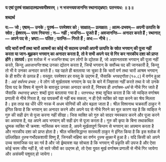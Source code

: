 **य एषां पुरुषं साक्षादात्मप्रभवमीश्वरम् ।** **न भजन्त्यवजानन्ति स्थानाद्भ्रष्टा: पतन्त्यध: ॥ ३॥** 

**शब्दार्थ** 

**य:—** **जो** **; एषाम्—** **उनके** **; पुरुषं—** **परमेश्वर को** **; साक्षात्—** **प्रत्यक्षत:** **; आत्म-प्रभवम्—** **अपनी उत्पत्ति के स्रोत** **; ईश्वरम्—** **परम** **नियन्ता** **; न—** **नहीं** **; भजन्ति—** **पूजते हैं** **; अवजानन्ति—** **अनादर करते हैं** **; स्थानात्—** **अपने पद से** **; भ्रष्टा:—** **पतित** **; पतन्ति—** **गिरते** **हैं** **; अध:—** **नीचे।** **.** 

**यदि चारों वर्णों तथा चारों आश्रमों का कोई भी सदस्य उनकी अपनी उत्पत्ति के स्रोत** **भगवान् की पूजा नहीं करता या जान-बूझकर भगवान् का अनादर करता है, तो वे सभी अपने** **पद से गिर कर नारकीय दशा को प्राप्त होंगे।** **तात्पर्य :** इस श्लोक में *न भजन्ति* शब्द उन लोगों के द्योतक हैं, जो अज्ञानतावश भगवान् की पूजा नहीं करते, किन्तु *अवजानन्ति* शब्द उनका द्योतन करता है, जिन्हें भगवान् के सर्वोच्च पद की जानकारी है, किन्तु तो भी वे उनका अनादर करते हैं। यह पहले ही बतलाया जा चुका है कि चारों वर्ण तथा चारों आश्रम भगवान् के ही शरीर से उत्पन्न हैं। वस्तुत: परमेश्वर हर वस्तु के उद्गम हैं, जैसाकि *भगवद्गीता* (१०.८) में वर्णन हुआ है : *अहं सर्वस्य प्रभव:।* वे लोग जो मूर्खतावश भगवान् के पद के बारे में जिज्ञासा नहीं करते तथा वे जो उनके दिव्य पद के विषय में सुनने के बावजूद उनका अनादर करते हैं, निश्चय ही *वर्णाश्रम-धर्म* से नीचे गिर जाते हैं जैसाकि *स्थानाद् भ्रष्टा:* शब्दों द्वारा बतलाया गया है। *पतन्त्यध:* शब्द सूचित करता है कि जो व्यकि्त वर्णाश्रम प्रणाली से नीचे गिरता है, वह पापकर्मों से नहीं बच सकता, न ही ऐसे व्यक्ति को यज्ञ करने का श्रेय मिलता है। इस तरह वह धीरे धीरे नरक में अधम योनियों की ओर बढ़ता जाता है। श्रील विश्वनाथ चक्रवर्ती ठाकुर ने इंगित किया है कि भगवान् का अनादर करने और अपने पद से नीचे गिरने का मूल कारण यह है कि व्यकि्त ने गुरु की सही ढंग से पूजा करना नहीं सीखा। जिस व्यक्ति को गुरु को सादर नमस्कार करने और पूजा करने का अवयास है, वह अपने आप भगवान् की सही ढंग से पूजा करता है। गुरु की कृपा के बिना तथाकथित धाॢमक व्यक्ति भी क्रमश: नास्तिक बन जाता है, अपने मूर्खतापूर्ण चिन्तन से भगवान् का अपमान करता है और नारकीय दशा को प्राप्त होता है। श्रील भक्तिसिद्धान्त सरस्वती ठाकुर ने इंगित किया है कि इस श्लोक में उल्लिखित *पुरुष* गर्भोदकशायी विष्णु हैं, जिनकी महिमा का वर्णन *पुरुष सूक्त* में हुआ है। यदि किसी को अपने उच्च सामाजिक पद का गर्व है और जो ईष्र्यावश यह सोचता है कि भगवान् भी प्रकृति की उपज है और ऐसा कोई चरम जीव नहीं है, जो सारे जीवों का उद्गम हो, तो ऐसा गॢवत मूर्ख वर्णाश्रम प्रणाली से नीचे गिर जायेगा और असंयमी पशुवत् हो जायेगा।  